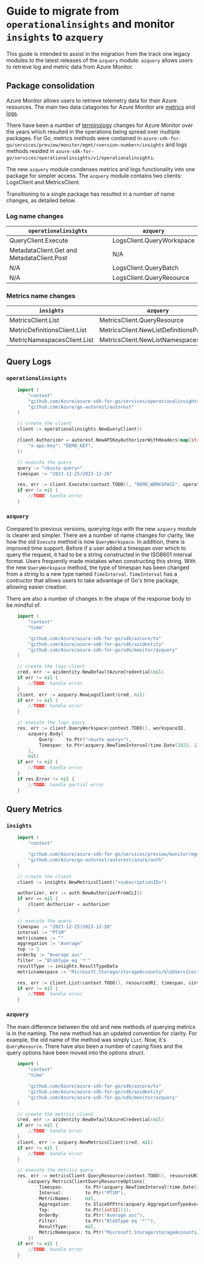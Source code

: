 # Guide to migrate from `operationalinsights` and monitor `insights` to `azquery`

This guide is intended to assist in the migration from the track one legacy modules to the latest releases of the `azquery` module. `azquery` allows users to retrieve log and metric data from Azure Monitor.

## Package consolidation

 Azure Monitor allows users to retrieve telemetry data for their Azure resources. The main two data catagories for Azure Monitor are [metrics](https://learn.microsoft.com/azure/azure-monitor/essentials/data-platform-metrics) and [logs](https://learn.microsoft.com/azure/azure-monitor/logs/data-platform-logs). 
 
 There have been a number of [terminology](https://learn.microsoft.com/azure/azure-monitor/terminology) changes for Azure Monitor over the years which resulted in the operations being spread over multiple packages. For Go, metrics methods were contained in `azure-sdk-for-go/services/preview/monitor/mgmt/<version-number>/insights` and logs methods resided in `azure-sdk-for-go/services/operationalinsights/v1/operationalinsights`.

The new `azquery` module condenses metrics and logs functionality into one package for simpler access. The `azquery` module contains two clients: LogsClient and MetricsClient.

Transitioning to a single package has resulted in a number of name changes, as detailed below.

### Log name changes

| `operationalinsights`    | `azquery` |
| ----------- | ----------- |
| QueryClient.Execute      | LogsClient.QueryWorkspace     |
| MetadataClient.Get and MetadataClient.Post | N/A |
| N/A   | LogsClient.QueryBatch         |
| N/A         | LogsClient.QueryResource        |

### Metrics name changes 

| `insights` | `azquery` |
| ----------- | ----------- |
| MetricsClient.List     | MetricsClient.QueryResource       |
| MetricDefinitionsClient.List   | MetricsClient.NewListDefinitionsPager        |
| MetricNamespacesClient.List   | MetricsClient.NewListNamespacesPager        |

## Query Logs

### `operationalinsights`
```go
    import (
        "context"
        "github.com/Azure/azure-sdk-for-go/services/operationalinsights/v1/operationalinsights"
        "github.com/Azure/go-autorest/autorest"
    )

    // create the client
    client := operationalinsights.NewQueryClient()

    client.Authorizer = autorest.NewAPIKeyAuthorizerWithHeaders(map[string]interface{}{
		"x-api-key": "DEMO_KEY",
	})

    // execute the query
    query := "<kusto query>"
    timespan := "2023-12-25/2023-12-26"

    res, err := client.Execute(context.TODO(), "DEMO_WORKSPACE", operationalinsights.QueryBody{Query: &query, Timespan: &timespan})
	if err != nil {
		//TODO: handle error
	}
```

### `azquery`

Compared to previous versions, querying logs with the new `azquery` module is clearer and simpler. There are a number of name changes for clarity, like how the old `Execute` method is now `QueryWorkspace`. In addition, there is improved time support. Before if a user added a timespan over which to query the request, it had to be a string constructed in the ISO8601 interval format. Users frequently made mistakes when constructing this string. With the new `QueryWorkspace` method, the type of timespan has been changed from a string to a new type named `TimeInterval`. `TimeInterval` has a contructor that allows users to take advantage of Go's time package, allowing easier creation.

There are also a number of changes in the shape of the response body to be mindful of.

```go
    import (
        "context"
        "time"

        "github.com/Azure/azure-sdk-for-go/sdk/azcore/to"
        "github.com/Azure/azure-sdk-for-go/sdk/azidentity"
        "github.com/Azure/azure-sdk-for-go/sdk/monitor/azquery"
    )

    // create the logs client
    cred, err := azidentity.NewDefaultAzureCredential(nil)
    if err != nil {
        //TODO: handle error
    }
    client, err := azquery.NewLogsClient(cred, nil)
    if err != nil {
        //TODO: handle error
    }

    // execute the logs query
	res, err := client.QueryWorkspace(context.TODO(), workspaceID,
		azquery.Body{
			Query:    to.Ptr("<kusto query>"),
			Timespan: to.Ptr(azquery.NewTimeInterval(time.Date(2022, 12, 25, 0, 0, 0, 0, time.UTC), time.Date(2022, 12, 25, 12, 0, 0, 0, time.UTC))),
		},
		nil)
	if err != nil {
		//TODO: handle error
	}
	if res.Error != nil {
		//TODO: handle partial error
	}
```

## Query Metrics

### `insights`

```go
    import (
        "context"

        "github.com/Azure/azure-sdk-for-go/services/preview/monitor/mgmt/2022-10-01-preview/insights"
        "github.com/Azure/go-autorest/autorest/azure/auth"
    )

    // create the client
    client := insights.NewMetricsClient("<subscriptionID>")

    authorizer, err := auth.NewAuthorizerFromCLI()
	if err == nil {
		client.Authorizer = authorizer
	}

    // execute the query
    timespan := "2023-12-25/2023-12-26"
    interval := "PT1M"
    metricnames := ""
    aggregation := "Average"
    top := 3
    orderby := "Average asc"
    filter := "BlobType eq '*'"
    resultType := insights.ResultTypeData
    metricnamespace := "Microsoft.Storage/storageAccounts/blobServices"

    res, err := client.List(context.TODO(), resourceURI, timespan, &interval, metricnames, aggregation, &top, orderby, filter, resultType, metricnamespace)
    if err != nil {
        //TODO: handle error
    }
```

### `azquery`

The main difference between the old and new methods of querying metrics is in the naming. The new method has an updated convention for clarity. For example, the old name of the method was simply `List`. Now, it's `QueryResource`. There have also been a number of casing fixes and the query options have been moved into the options struct.

```go
    import (
        "context"
        "time"

        "github.com/Azure/azure-sdk-for-go/sdk/azcore/to"
        "github.com/Azure/azure-sdk-for-go/sdk/azidentity"
        "github.com/Azure/azure-sdk-for-go/sdk/monitor/azquery"
    )

    // create the metrics client
    cred, err := azidentity.NewDefaultAzureCredential(nil)
	if err != nil {
		//TODO: handle error
	}
	client, err := azquery.NewMetricsClient(cred, nil)
	if err != nil {
		//TODO: handle error
	}

    // execute the metrics query
    res, err := metricsClient.QueryResource(context.TODO(), resourceURI,
		&azquery.MetricsClientQueryResourceOptions{
			Timespan:        to.Ptr(azquery.NewTimeInterval(time.Date(2022, 12, 25, 0, 0, 0, 0, time.UTC), time.Date(2022, 12, 25, 12, 0, 0, 0, time.UTC))),
			Interval:        to.Ptr("PT1M"),
			MetricNames:     nil,
			Aggregation:     to.SliceOfPtrs(azquery.AggregationTypeAverage, azquery.AggregationTypeCount),
			Top:             to.Ptr[int32](3),
			OrderBy:         to.Ptr("Average asc"),
			Filter:          to.Ptr("BlobType eq '*'"),
			ResultType:      nil,
			MetricNamespace: to.Ptr("Microsoft.Storage/storageAccounts/blobServices"),
		})
	if err != nil {
		//TODO: handle error
	}
```



